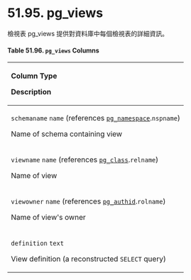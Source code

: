 # 51.95. pg\_views

檢視表 pg\_views 提供對資料庫中每個檢視表的詳細資訊。

#### **Table 51.96. `pg_views` Columns**

<table>
  <thead>
    <tr>
      <th style="text-align:left">
        <p>Column Type</p>
        <p>Description</p>
      </th>
    </tr>
  </thead>
  <tbody>
    <tr>
      <td style="text-align:left">
        <p><code>schemaname</code>  <code>name</code> (references <a href="pg_namespace.md"><code>pg_namespace</code></a>.<code>nspname</code>)</p>
        <p>Name of schema containing view</p>
      </td>
    </tr>
    <tr>
      <td style="text-align:left">
        <p><code>viewname</code>  <code>name</code> (references <a href="pg_class.md"><code>pg_class</code></a>.<code>relname</code>)</p>
        <p>Name of view</p>
      </td>
    </tr>
    <tr>
      <td style="text-align:left">
        <p><code>viewowner</code>  <code>name</code> (references <a href="pg_authid.md"><code>pg_authid</code></a>.<code>rolname</code>)</p>
        <p>Name of view&apos;s owner</p>
      </td>
    </tr>
    <tr>
      <td style="text-align:left">
        <p><code>definition</code>  <code>text</code>
        </p>
        <p>View definition (a reconstructed <code>SELECT</code> query)</p>
      </td>
    </tr>
  </tbody>
</table>

